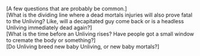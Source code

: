 [A few questions that are probably be common.]    
[What is the dividing line where a dead mortals injuries will also prove fatal to the Unliving? Like, will a decapitated guy come back or is a headless Unliving immediately dead again?]   
[What is the time before an Unliving rises? Have people got a small window to cremate the body or something?]     
[Do Unliving breed new baby Unliving, or new baby mortals?]